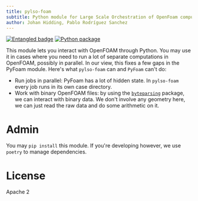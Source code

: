 ```yaml
---
title: pylso-foam
subtitle: Python module for Large Scale Orchestration of OpenFoam computations.
author: Johan Hidding, Pablo Rodríguez Sanchez
---
```

[![Entangled badge](https://img.shields.io/badge/entangled-Use%20the%20source!-%2300aeff)](https://entangled.github.io/)
[![Python package](https://github.com/parallelwindfarms/pylso-foam/actions/workflows/python-package.yml/badge.svg)](https://github.com/parallelwindfarms/pylso-foam/actions/workflows/python-package.yml)

This module lets you interact with OpenFOAM through Python. You may use it in cases where you need to run a lot of separate computations in OpenFOAM, possibly in parallel. In our view, this fixes a few gaps in the PyFoam module. Here's what `pylso-foam` can and `PyFoam` can't do:

- Run jobs in parallel: PyFoam has a lot of hidden state. In `pylso-foam` every job runs in its own case directory.
- Work with binary OpenFOAM files: by using the [`byteparsing`](https://parallelwindfarms.github.io/byteparsing) package, we can interact with binary data. We don't involve any geometry here, we can just read the raw data and do some arithmetic on it.

# Admin
You may `pip install` this module. If you're developing however, we use `poetry` to manage dependencies.

# License
Apache 2

